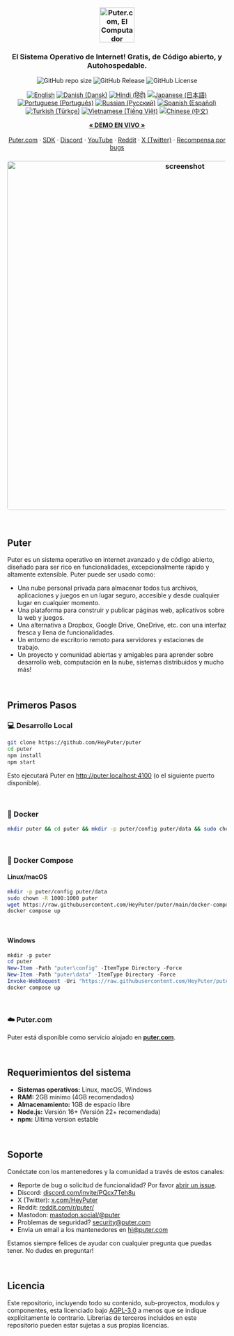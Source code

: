 <h3 align="center"><img width="80" alt="Puter.com, El Computador Personal en Nube: Todos tus archivos, apps y juegos en un solo lugar accesible desde cualquier lugar en cualquier momento" src="https://assets.puter.site/puter-logo.png"></h3>

<h3 align="center">El Sistema Operativo de Internet! Gratis, de Código abierto, y Autohospedable.</h3>

<p align="center">
    <img alt="GitHub repo size" src="https://img.shields.io/github/repo-size/HeyPuter/puter"> <img alt="GitHub Release" src="https://img.shields.io/github/v/release/HeyPuter/puter?label=latest%20version"> <img alt="GitHub License" src="https://img.shields.io/github/license/HeyPuter/puter">
</p>
<p align="center">
<a href="https://github.com/HeyPuter/puter/blob/main/README.md"><img alt="English" src="https://img.shields.io/badge/English-lightgrey"></a>
<a href="https://github.com/HeyPuter/puter/blob/main/doc/i18n/README.da.md"><img alt="Danish (Dansk)" src="https://img.shields.io/badge/Danish%20(Dansk)-lightgrey"></a>
<a href="https://github.com/HeyPuter/puter/blob/main/doc/i18n/README.hi.md"><img alt="Hindi (हिंदी)" src="https://img.shields.io/badge/Hindi%20(हिंदी)-lightgrey"></a>
<a href="https://github.com/HeyPuter/puter/blob/main/doc/i18n/README.jp.md"><img alt="Japanese (日本語)" src="https://img.shields.io/badge/Japanese%20(日本語)-lightgrey"></a>
<a href="https://github.com/HeyPuter/puter/blob/main/doc/i18n/README.pt.md"><img alt="Portuguese (Português)" src="https://img.shields.io/badge/Portuguese%20(Português)-lightgrey"></a>
<a href="https://github.com/HeyPuter/puter/blob/main/doc/i18n/README.ru.md"><img alt="Russian (Русский)" src="https://img.shields.io/badge/Russian%20(Русский)-lightgrey"></a>
<a href="https://github.com/HeyPuter/puter/blob/main/doc/i18n/README.es.md"><img alt="Spanish (Español)" src="https://img.shields.io/badge/Spanish%20(Español)-lightgrey"></a>
<a href="https://github.com/HeyPuter/puter/blob/main/doc/i18n/README.tr.md"><img alt="Turkish (Türkçe)" src="https://img.shields.io/badge/Turkish%20(Türkçe)-lightgrey"></a>
<a href="https://github.com/HeyPuter/puter/blob/main/doc/i18n/README.vi.md"><img alt="Vietnamese (Tiếng Việt)" src="https://img.shields.io/badge/Vietnamese%20(Tiếng%20Việt)-lightgrey"></a>
<a href="https://github.com/HeyPuter/puter/blob/main/doc/i18n/README.zh.md"><img alt="Chinese (中文)" src="https://img.shields.io/badge/Chinese%20(中文)-lightgrey"></a>
</p>
<p align="center">
    <a href="https://puter.com/"><strong>« DEMO EN VIVO »</strong></a>
    <br />
    <br />
    <a href="https://puter.com">Puter.com</a>
    ·
    <a href="https://docs.puter.com" target="_blank">SDK</a>
    ·
    <a href="https://discord.com/invite/PQcx7Teh8u">Discord</a>
    ·
    <a href="https://www.youtube.com/@EricsPuterVideos">YouTube</a>
    ·
    <a href="https://reddit.com/r/puter">Reddit</a>
    ·
    <a href="https://twitter.com/HeyPuter">X (Twitter)</a>
    ·
    <a href="https://hackerone.com/puter_h1b">Recompensa por bugs</a>
</p>

<h3 align="center"><img width="800" style="border-radius:5px;" alt="screenshot" src="https://assets.puter.site/puter.com-screenshot-3.webp"></h3>

<br/>

## Puter

Puter es un sistema operativo en internet avanzado y de código abierto, diseñado para ser rico en funcionalidades, excepcionalmente rápido y altamente extensible. Puter puede ser usado como:

- Una nube personal privada para almacenar todos tus archivos, aplicaciones y juegos en un lugar seguro, accesible y desde cualquier lugar en cualquier momento.
- Una plataforma para construir y publicar páginas web, aplicativos sobre la web y juegos.
- Una alternativa a Dropbox, Google Drive, OneDrive, etc. con una interfaz fresca y llena de funcionalidades.
- Un entorno de escritorio remoto para servidores y estaciones de trabajo.
- Un proyecto y comunidad abiertas y amigables para aprender sobre desarrollo web, computación en la nube, sistemas distribuidos y mucho más!

<br/>

## Primeros Pasos


### 💻 Desarrollo Local

```bash
git clone https://github.com/HeyPuter/puter
cd puter
npm install
npm start
```

Esto ejecutará Puter en http://puter.localhost:4100 (o el siguiente puerto disponible).

<br/>

### 🐳 Docker


```bash
mkdir puter && cd puter && mkdir -p puter/config puter/data && sudo chown -R 1000:1000 puter && docker run --rm -p 4100:4100 -v `pwd`/puter/config:/etc/puter -v `pwd`/puter/data:/var/puter  ghcr.io/heyputer/puter
```

<br/>


### 🐙 Docker Compose


#### Linux/macOS
```bash
mkdir -p puter/config puter/data
sudo chown -R 1000:1000 puter
wget https://raw.githubusercontent.com/HeyPuter/puter/main/docker-compose.yml
docker compose up
```
<br/>

#### Windows


```powershell
mkdir -p puter
cd puter
New-Item -Path "puter\config" -ItemType Directory -Force
New-Item -Path "puter\data" -ItemType Directory -Force
Invoke-WebRequest -Uri "https://raw.githubusercontent.com/HeyPuter/puter/main/docker-compose.yml" -OutFile "docker-compose.yml"
docker compose up
```
<br/>

### ☁️ Puter.com

Puter está disponible como servicio alojado en [**puter.com**](https://puter.com).

<br/>

## Requerimientos del sistema

- **Sistemas operativos:** Linux, macOS, Windows
- **RAM:** 2GB mínimo (4GB recomendados)
- **Almacenamiento:** 1GB de espacio libre
- **Node.js:** Versión 16+ (Versión 22+ recomendada)
- **npm:** Última version estable

<br/>

## Soporte

Conéctate con los mantenedores y la comunidad a través de estos canales:

- Reporte de bug o solicitud de funcionalidad? Por favor [abrir un issue](https://github.com/HeyPuter/puter/issues/new/choose).
- Discord: [discord.com/invite/PQcx7Teh8u](https://discord.com/invite/PQcx7Teh8u)
- X (Twitter): [x.com/HeyPuter](https://x.com/HeyPuter)
- Reddit: [reddit.com/r/puter/](https://www.reddit.com/r/puter/)
- Mastodon: [mastodon.social/@puter](https://mastodon.social/@puter)
- Problemas de seguridad? [security@puter.com](mailto:security@puter.com)
- Envia un email a los mantenedores en [hi@puter.com](mailto:hi@puter.com)

Estamos siempre felices de ayudar con cualquier pregunta que puedas tener. No dudes en preguntar!

<br/>


##  Licencia

Este repositorio, incluyendo todo su contenido, sub-proyectos, modulos y componentes, esta licenciado bajo [AGPL-3.0](https://github.com/HeyPuter/puter/blob/main/LICENSE.txt) a menos que se indique explícitamente lo contrario. Librerías de terceros incluidos en este repositorio pueden estar sujetas a sus propias licencias.

<br/>
